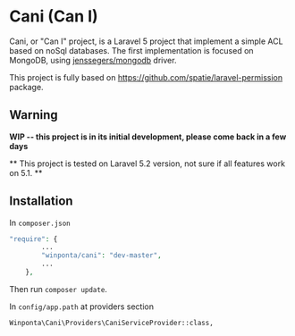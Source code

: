 # Cani (Can I)

Cani, or "Can I" project, is a Laravel 5 project that implement a simple ACL based on
noSql databases. The first implementation is focused on MongoDB, 
using [jenssegers/mongodb](https://github.com/jenssegers/laravel-mongodb) driver.

This project is fully based on https://github.com/spatie/laravel-permission package.

## Warning

**WIP -- this project is in its initial development, please come back in a few days**

** This project is tested on Laravel 5.2 version, not sure if all features work on 5.1. **

## Installation

In `composer.json`

```php
"require": {
        ...
        "winponta/cani": "dev-master",
        ...
    },
```

Then run `composer update`.

In `config/app.path` at providers section

`Winponta\Cani\Providers\CaniServiceProvider::class,`

